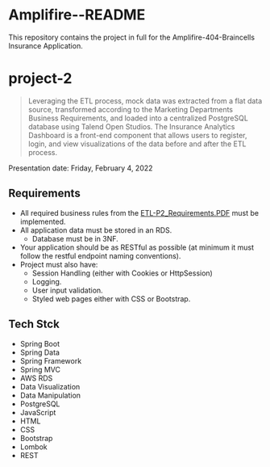 # Amplifire--README
This repository contains the project in full for the Amplifire-404-Braincells Insurance Application.
 

# project-2
>Leveraging the ETL process, mock data was extracted from a flat data source, transformed according to the Marketing Departments Business Requirements, and loaded into a centralized PostgreSQL database using Talend Open Studios. The Insurance Analytics Dashboard is a front-end component that allows users to register, login, and view visualizations of the data before and after the ETL process. 

Presentation date: Friday, February 4, 2022

## Requirements
- All required business rules from the [ETL-P2_Requirements.PDF](https://github.com/220103-java-etl/Amplifire-404-Braincells/blob/main/ETL-P2_Requirements(1).pdf) must be implemented.  
- All application data must be stored in an RDS.
  - Database must be in 3NF. 
- Your application should be as RESTful as possible (at minimum it must follow the restful endpoint naming conventions).
- Project must also have:
  - Session Handling (either with Cookies or HttpSession)
  - Logging.
  - User input validation.
  - Styled web pages either with CSS or Bootstrap.


## Tech Stck
- Spring Boot
- Spring Data
- Spring Framework
- Spring MVC
- AWS RDS
- Data Visualization 
- Data Manipulation
- PostgreSQL
- JavaScript
- HTML
- CSS 
- Bootstrap 
- Lombok 
- REST


